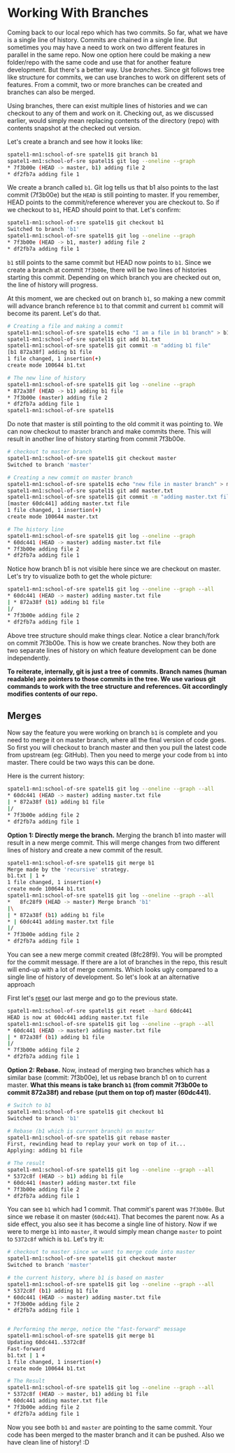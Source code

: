 # Working With Branches

Coming back to our local repo which has two commits. So far, what we have is a single line of history. Commits are chained in a single line. But sometimes you may have a need to work on two different features in parallel in the same repo. Now one option here could be making a new folder/repo with the same code and use that for another feature development. But there's a better way. Use _branches._ Since git follows tree like structure for commits, we can use branches to work on different sets of features. From a commit, two or more branches can be created and branches can also be merged.

Using branches, there can exist multiple lines of histories and we can checkout to any of them and work on it. Checking out, as we discussed earlier, would simply mean replacing contents of the directory (repo) with contents snapshot at the checked out version.

Let's create a branch and see how it looks like:

```bash
spatel1-mn1:school-of-sre spatel1$ git branch b1
spatel1-mn1:school-of-sre spatel1$ git log --oneline --graph
* 7f3b00e (HEAD -> master, b1) adding file 2
* df2fb7a adding file 1
```

We create a branch called `b1`. Git log tells us that b1 also points to the last commit (7f3b00e) but the `HEAD` is still pointing to master. If you remember, HEAD points to the commit/reference wherever you are checkout to. So if we checkout to `b1`, HEAD should point to that. Let's confirm:

```bash
spatel1-mn1:school-of-sre spatel1$ git checkout b1
Switched to branch 'b1'
spatel1-mn1:school-of-sre spatel1$ git log --oneline --graph
* 7f3b00e (HEAD -> b1, master) adding file 2
* df2fb7a adding file 1
```

`b1` still points to the same commit but HEAD now points to `b1`. Since we create a branch at commit `7f3b00e`, there will be two lines of histories starting this commit. Depending on which branch you are checked out on, the line of history will progress.

At this moment, we are checked out on branch `b1`, so making a new commit will advance branch reference `b1` to that commit and current `b1` commit will become its parent. Let's do that.

```bash
# Creating a file and making a commit
spatel1-mn1:school-of-sre spatel1$ echo "I am a file in b1 branch" > b1.txt
spatel1-mn1:school-of-sre spatel1$ git add b1.txt
spatel1-mn1:school-of-sre spatel1$ git commit -m "adding b1 file"
[b1 872a38f] adding b1 file
1 file changed, 1 insertion(+)
create mode 100644 b1.txt

# The new line of history
spatel1-mn1:school-of-sre spatel1$ git log --oneline --graph
* 872a38f (HEAD -> b1) adding b1 file
* 7f3b00e (master) adding file 2
* df2fb7a adding file 1
spatel1-mn1:school-of-sre spatel1$
```

Do note that master is still pointing to the old commit it was pointing to. We can now checkout to master branch and make commits there. This will result in another line of history starting from commit 7f3b00e.

```bash
# checkout to master branch
spatel1-mn1:school-of-sre spatel1$ git checkout master
Switched to branch 'master'

# Creating a new commit on master branch
spatel1-mn1:school-of-sre spatel1$ echo "new file in master branch" > master.txt
spatel1-mn1:school-of-sre spatel1$ git add master.txt
spatel1-mn1:school-of-sre spatel1$ git commit -m "adding master.txt file"
[master 60dc441] adding master.txt file
1 file changed, 1 insertion(+)
create mode 100644 master.txt

# The history line
spatel1-mn1:school-of-sre spatel1$ git log --oneline --graph
* 60dc441 (HEAD -> master) adding master.txt file
* 7f3b00e adding file 2
* df2fb7a adding file 1
```

Notice how branch b1 is not visible here since we are checkout on master. Let's try to visualize both to get the whole picture:

```bash
spatel1-mn1:school-of-sre spatel1$ git log --oneline --graph --all
* 60dc441 (HEAD -> master) adding master.txt file
| * 872a38f (b1) adding b1 file
|/ 
* 7f3b00e adding file 2
* df2fb7a adding file 1
```

Above tree structure should make things clear. Notice a clear branch/fork on commit 7f3b00e. This is how we create branches. Now they both are two separate lines of history on which feature development can be done independently.

**To reiterate, internally, git is just a tree of commits. Branch names (human readable) are pointers to those commits in the tree. We use various git commands to work with the tree structure and references. Git accordingly modifies contents of our repo.**

## Merges

Now say the feature you were working on branch `b1` is complete and you need to merge it on master branch, where all the final version of code goes. So first you will checkout to branch master and then you pull the latest code from upstream (eg: GitHub). Then you need to merge your code from `b1` into master. There could be two ways this can be done.

Here is the current history:

```bash
spatel1-mn1:school-of-sre spatel1$ git log --oneline --graph --all
* 60dc441 (HEAD -> master) adding master.txt file
| * 872a38f (b1) adding b1 file
|/ 
* 7f3b00e adding file 2
* df2fb7a adding file 1
```

**Option 1: Directly merge the branch.** Merging the branch b1 into master will result in a new merge commit. This will merge changes from two different lines of history and create a new commit of the result.

```bash
spatel1-mn1:school-of-sre spatel1$ git merge b1
Merge made by the 'recursive' strategy.
b1.txt | 1 +
1 file changed, 1 insertion(+)
create mode 100644 b1.txt
spatel1-mn1:school-of-sre spatel1$ git log --oneline --graph --all
*   8fc28f9 (HEAD -> master) Merge branch 'b1'
|\
| * 872a38f (b1) adding b1 file
* | 60dc441 adding master.txt file
|/ 
* 7f3b00e adding file 2
* df2fb7a adding file 1
```

You can see a new merge commit created (8fc28f9). You will be prompted for the commit message. If there are a lot of branches in the repo, this result will end-up with a lot of merge commits. Which looks ugly compared to a single line of history of development. So let's look at an alternative approach

First let's [reset](https://git-scm.com/docs/git-reset) our last merge and go to the previous state.

```bash
spatel1-mn1:school-of-sre spatel1$ git reset --hard 60dc441
HEAD is now at 60dc441 adding master.txt file
spatel1-mn1:school-of-sre spatel1$ git log --oneline --graph --all
* 60dc441 (HEAD -> master) adding master.txt file
| * 872a38f (b1) adding b1 file
|/ 
* 7f3b00e adding file 2
* df2fb7a adding file 1
```

**Option 2: Rebase.** Now, instead of merging two branches which has a similar base (commit: 7f3b00e), let us rebase branch b1 on to current master. **What this means is take branch `b1` (from commit 7f3b00e to commit 872a38f) and rebase (put them on top of) master (60dc441).**

```bash
# Switch to b1
spatel1-mn1:school-of-sre spatel1$ git checkout b1
Switched to branch 'b1'

# Rebase (b1 which is current branch) on master
spatel1-mn1:school-of-sre spatel1$ git rebase master
First, rewinding head to replay your work on top of it...
Applying: adding b1 file

# The result
spatel1-mn1:school-of-sre spatel1$ git log --oneline --graph --all
* 5372c8f (HEAD -> b1) adding b1 file
* 60dc441 (master) adding master.txt file
* 7f3b00e adding file 2
* df2fb7a adding file 1
```

You can see `b1` which had 1 commit. That commit's parent was `7f3b00e`. But since we rebase it on master (`60dc441`). That becomes the parent now. As a side effect, you also see it has become a single line of history. Now if we were to merge `b1` into `master`, it would simply mean change `master` to point to `5372c8f` which is `b1`. Let's try it:

```bash
# checkout to master since we want to merge code into master
spatel1-mn1:school-of-sre spatel1$ git checkout master
Switched to branch 'master'

# the current history, where b1 is based on master
spatel1-mn1:school-of-sre spatel1$ git log --oneline --graph --all
* 5372c8f (b1) adding b1 file
* 60dc441 (HEAD -> master) adding master.txt file
* 7f3b00e adding file 2
* df2fb7a adding file 1


# Performing the merge, notice the "fast-forward" message
spatel1-mn1:school-of-sre spatel1$ git merge b1
Updating 60dc441..5372c8f
Fast-forward
b1.txt | 1 +
1 file changed, 1 insertion(+)
create mode 100644 b1.txt

# The Result
spatel1-mn1:school-of-sre spatel1$ git log --oneline --graph --all
* 5372c8f (HEAD -> master, b1) adding b1 file
* 60dc441 adding master.txt file
* 7f3b00e adding file 2
* df2fb7a adding file 1
```

Now you see both `b1` and `master` are pointing to the same commit. Your code has been merged to the master branch and it can be pushed. Also we have clean line of history! :D
